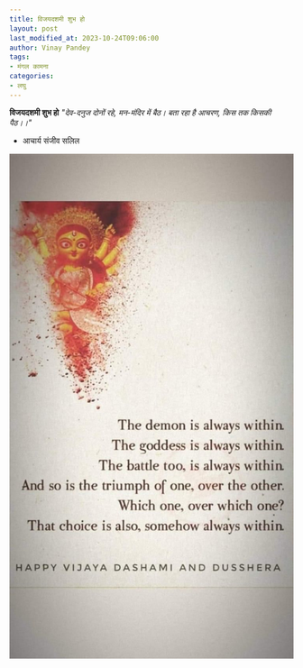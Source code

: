 ```yaml
---
title: विजयदशमी शुभ हो
layout: post
last_modified_at: 2023-10-24T09:06:00
author: Vinay Pandey
tags:
- मंगल कामना
categories:
- लघु
---
```

**विजयदशमी शुभ हो**
*"देव-दनुज दोनों रहे,*
*मन-मंदिर में बैठ।*
*बता रहा है आचरण,*
*किस तक किसकी पैठ।।"*
 - आचार्य संजीव सलिल


![IMG-20231024-WA0005.jpg](/images/IMG-20231024-WA0005.jpg)

